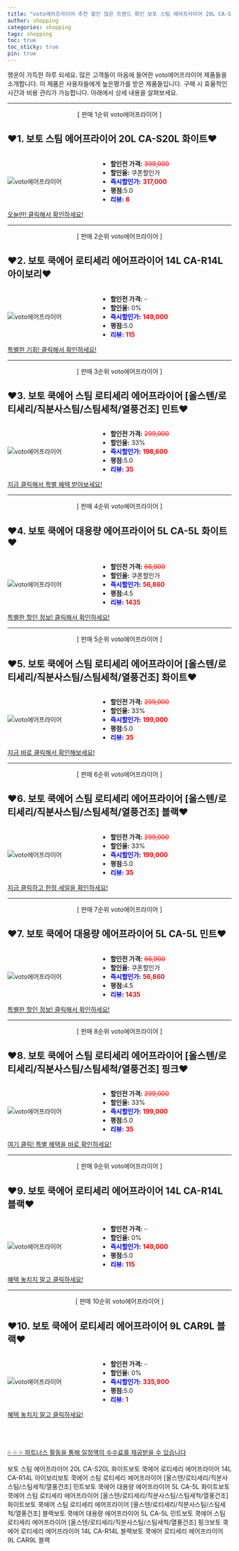 ```yaml
---
title: "voto에어프라이어 추천 할인 많은 트렌드 확인 보토 스팀 에어프라이어 20L CA-S20L"
author: shopping
categories: shopping
tags: shopping
toc: true
toc_sticky: true
pin: true
---
```

행운이 가득한 하루 되세요. 많은 고객들이 마음에 들어한 voto에어프라이어 제품들을 소개합니다. 이 제품은 사용자들에게 높은평가를 받은 제품들입니다. 구매 시 효율적인 시간과 비용 관리가 가능합니다. 아래에서 상세 내용을 살펴보세요.

---
<p class="toplist" style="margin: 0 auto; display: block; width: fit-content;">[ 판매 1순위 voto에어프라이어 ]</p>

<h2><strong>❤️1. 보토 스팀 에어프라이어 20L CA-S20L 화이트❤️</strong></h2>

<div style="display: flex; align-items: center;">
    <div style="flex: 0.4;">
        <img src="https://thumbnail6.coupangcdn.com/thumbnails/remote/230x230ex/image/retail/images/2024/03/04/10/3/2370322d-1e7a-4b6e-b292-db3b466ea0f1.jpg" alt="voto에어프라이어" style="max-width: 100%;">
    </div>
    <div style="flex: 0.6; margin-left: 10px;">
        <ul>
            <li><strong>할인전 가격:</strong> <del style="color: red;">399,000</del></li>
            <li><strong>할인율:</strong> 쿠폰할인가</li>
            <li><span style='color:blue'><strong>즉시할인가:</strong></span> <span style='color:red'><strong>317,000</strong></span></li>
            <li><strong>평점:</strong>5.0</li>
            <li><span style='color:blue'><strong>리뷰:</strong></span> <span style='color:red'><strong>6</strong></span></li>
        </ul>
    </div>
</div>
<div class="center">
    <a href="https://William4Davisa.github.io?lptag=AF9450613&subid=githubio&pageKey=7740078400&traceid=V0-153&itemId=20821918208&vendorItemId=88886893688" class="myButton">
        오늘만! 클릭해서 확인하세요!
    </a>
</div>


---
<p class="toplist" style="margin: 0 auto; display: block; width: fit-content;">[ 판매 2순위 voto에어프라이어 ]</p>

<h2><strong>❤️2. 보토 쿡에어 로티세리 에어프라이어 14L CA-R14L 아이보리❤️</strong></h2>

<div style="display: flex; align-items: center;">
    <div style="flex: 0.4;">
        <img src="https://thumbnail10.coupangcdn.com/thumbnails/remote/230x230ex/image/retail/images/5406194790476437-fdab7152-cd16-4e1c-a1f8-214fdd8ec90e.jpg" alt="voto에어프라이어" style="max-width: 100%;">
    </div>
    <div style="flex: 0.6; margin-left: 10px;">
        <ul>
            <li><strong>할인전 가격:</strong> <del style="color: red;">-</del></li>
            <li><strong>할인율:</strong> 0%</li>
            <li><span style='color:blue'><strong>즉시할인가:</strong></span> <span style='color:red'><strong>149,000</strong></span></li>
            <li><strong>평점:</strong>5.0</li>
            <li><span style='color:blue'><strong>리뷰:</strong></span> <span style='color:red'><strong>115</strong></span></li>
        </ul>
    </div>
</div>
<div class="center">
    <a href="https://William4Davisa.github.io?lptag=AF9450613&subid=githubio&pageKey=5386832194&traceid=V0-153&itemId=8020994174&vendorItemId=75309712305" class="myButton">
        특별한 기회! 클릭해서 확인하세요!
    </a>
</div>


---
<p class="toplist" style="margin: 0 auto; display: block; width: fit-content;">[ 판매 3순위 voto에어프라이어 ]</p>

<h2><strong>❤️3. 보토 쿡에어 스팀 로티세리 에어프라이어 [올스텐/로티세리/직분사스팀/스팀세척/열풍건조] 민트❤️</strong></h2>

<div style="display: flex; align-items: center;">
    <div style="flex: 0.4;">
        <img src="https://thumbnail10.coupangcdn.com/thumbnails/remote/230x230ex/image/vendor_inventory/eb89/ceae147b10dd2d49e6a5fb03db0633391e5dad5bc90e6dad4345344c6d81.jpg" alt="voto에어프라이어" style="max-width: 100%;">
    </div>
    <div style="flex: 0.6; margin-left: 10px;">
        <ul>
            <li><strong>할인전 가격:</strong> <del style="color: red;">299,000</del></li>
            <li><strong>할인율:</strong> 33%</li>
            <li><span style='color:blue'><strong>즉시할인가:</strong></span> <span style='color:red'><strong>198,600</strong></span></li>
            <li><strong>평점:</strong>5.0</li>
            <li><span style='color:blue'><strong>리뷰:</strong></span> <span style='color:red'><strong>35</strong></span></li>
        </ul>
    </div>
</div>
<div class="center">
    <a href="https://William4Davisa.github.io?lptag=AF9450613&subid=githubio&pageKey=7503254963&traceid=V0-153&itemId=19645063524&vendorItemId=83699162918" class="myButton">
        지금 클릭해서 특별 혜택 받아보세요!
    </a>
</div>


---
<p class="toplist" style="margin: 0 auto; display: block; width: fit-content;">[ 판매 4순위 voto에어프라이어 ]</p>

<h2><strong>❤️4. 보토 쿡에어 대용량 에어프라이어 5L CA-5L 화이트❤️</strong></h2>

<div style="display: flex; align-items: center;">
    <div style="flex: 0.4;">
        <img src="https://thumbnail10.coupangcdn.com/thumbnails/remote/230x230ex/image/retail/images/635369069446955-35df6a37-1d2b-4a7e-a60b-1f7a1ed146bb.jpg" alt="voto에어프라이어" style="max-width: 100%;">
    </div>
    <div style="flex: 0.6; margin-left: 10px;">
        <ul>
            <li><strong>할인전 가격:</strong> <del style="color: red;">66,900</del></li>
            <li><strong>할인율:</strong> 쿠폰할인가</li>
            <li><span style='color:blue'><strong>즉시할인가:</strong></span> <span style='color:red'><strong>56,860</strong></span></li>
            <li><strong>평점:</strong>4.5</li>
            <li><span style='color:blue'><strong>리뷰:</strong></span> <span style='color:red'><strong>1435</strong></span></li>
        </ul>
    </div>
</div>
<div class="center">
    <a href="https://William4Davisa.github.io?lptag=AF9450613&subid=githubio&pageKey=1320047096&traceid=V0-153&itemId=2340383155&vendorItemId=70336970425" class="myButton">
        특별한 할인 정보! 클릭해서 확인하세요!
    </a>
</div>


---
<p class="toplist" style="margin: 0 auto; display: block; width: fit-content;">[ 판매 5순위 voto에어프라이어 ]</p>

<h2><strong>❤️5. 보토 쿡에어 스팀 로티세리 에어프라이어 [올스텐/로티세리/직분사스팀/스팀세척/열풍건조] 화이트❤️</strong></h2>

<div style="display: flex; align-items: center;">
    <div style="flex: 0.4;">
        <img src="https://thumbnail10.coupangcdn.com/thumbnails/remote/230x230ex/image/vendor_inventory/eb89/ceae147b10dd2d49e6a5fb03db0633391e5dad5bc90e6dad4345344c6d81.jpg" alt="voto에어프라이어" style="max-width: 100%;">
    </div>
    <div style="flex: 0.6; margin-left: 10px;">
        <ul>
            <li><strong>할인전 가격:</strong> <del style="color: red;">299,000</del></li>
            <li><strong>할인율:</strong> 33%</li>
            <li><span style='color:blue'><strong>즉시할인가:</strong></span> <span style='color:red'><strong>199,000</strong></span></li>
            <li><strong>평점:</strong>5.0</li>
            <li><span style='color:blue'><strong>리뷰:</strong></span> <span style='color:red'><strong>35</strong></span></li>
        </ul>
    </div>
</div>
<div class="center">
    <a href="https://William4Davisa.github.io?lptag=AF9450613&subid=githubio&pageKey=7503254963&traceid=V0-153&itemId=19645063522&vendorItemId=83699162933" class="myButton">
        지금 바로 클릭해서 확인해보세요!
    </a>
</div>


---
<p class="toplist" style="margin: 0 auto; display: block; width: fit-content;">[ 판매 6순위 voto에어프라이어 ]</p>

<h2><strong>❤️6. 보토 쿡에어 스팀 로티세리 에어프라이어 [올스텐/로티세리/직분사스팀/스팀세척/열풍건조] 블랙❤️</strong></h2>

<div style="display: flex; align-items: center;">
    <div style="flex: 0.4;">
        <img src="https://thumbnail10.coupangcdn.com/thumbnails/remote/230x230ex/image/vendor_inventory/eb89/ceae147b10dd2d49e6a5fb03db0633391e5dad5bc90e6dad4345344c6d81.jpg" alt="voto에어프라이어" style="max-width: 100%;">
    </div>
    <div style="flex: 0.6; margin-left: 10px;">
        <ul>
            <li><strong>할인전 가격:</strong> <del style="color: red;">299,000</del></li>
            <li><strong>할인율:</strong> 33%</li>
            <li><span style='color:blue'><strong>즉시할인가:</strong></span> <span style='color:red'><strong>199,000</strong></span></li>
            <li><strong>평점:</strong>5.0</li>
            <li><span style='color:blue'><strong>리뷰:</strong></span> <span style='color:red'><strong>35</strong></span></li>
        </ul>
    </div>
</div>
<div class="center">
    <a href="https://William4Davisa.github.io?lptag=AF9450613&subid=githubio&pageKey=7503254963&traceid=V0-153&itemId=19645063521&vendorItemId=83699162958" class="myButton">
        지금 클릭하고 한정 세일을 확인하세요!
    </a>
</div>


---
<p class="toplist" style="margin: 0 auto; display: block; width: fit-content;">[ 판매 7순위 voto에어프라이어 ]</p>

<h2><strong>❤️7. 보토 쿡에어 대용량 에어프라이어 5L CA-5L 민트❤️</strong></h2>

<div style="display: flex; align-items: center;">
    <div style="flex: 0.4;">
        <img src="https://thumbnail6.coupangcdn.com/thumbnails/remote/230x230ex/image/retail/images/2954137550550618-ce88a8cb-f5ce-463c-a87a-2bcd71c92277.jpg" alt="voto에어프라이어" style="max-width: 100%;">
    </div>
    <div style="flex: 0.6; margin-left: 10px;">
        <ul>
            <li><strong>할인전 가격:</strong> <del style="color: red;">66,900</del></li>
            <li><strong>할인율:</strong> 쿠폰할인가</li>
            <li><span style='color:blue'><strong>즉시할인가:</strong></span> <span style='color:red'><strong>56,860</strong></span></li>
            <li><strong>평점:</strong>4.5</li>
            <li><span style='color:blue'><strong>리뷰:</strong></span> <span style='color:red'><strong>1435</strong></span></li>
        </ul>
    </div>
</div>
<div class="center">
    <a href="https://William4Davisa.github.io?lptag=AF9450613&subid=githubio&pageKey=1320047096&traceid=V0-153&itemId=2342636489&vendorItemId=70339208410" class="myButton">
        특별한 할인 정보! 클릭해서 확인하세요!
    </a>
</div>


---
<p class="toplist" style="margin: 0 auto; display: block; width: fit-content;">[ 판매 8순위 voto에어프라이어 ]</p>

<h2><strong>❤️8. 보토 쿡에어 스팀 로티세리 에어프라이어 [올스텐/로티세리/직분사스팀/스팀세척/열풍건조] 핑크❤️</strong></h2>

<div style="display: flex; align-items: center;">
    <div style="flex: 0.4;">
        <img src="https://thumbnail10.coupangcdn.com/thumbnails/remote/230x230ex/image/vendor_inventory/eb89/ceae147b10dd2d49e6a5fb03db0633391e5dad5bc90e6dad4345344c6d81.jpg" alt="voto에어프라이어" style="max-width: 100%;">
    </div>
    <div style="flex: 0.6; margin-left: 10px;">
        <ul>
            <li><strong>할인전 가격:</strong> <del style="color: red;">299,000</del></li>
            <li><strong>할인율:</strong> 33%</li>
            <li><span style='color:blue'><strong>즉시할인가:</strong></span> <span style='color:red'><strong>199,000</strong></span></li>
            <li><strong>평점:</strong>5.0</li>
            <li><span style='color:blue'><strong>리뷰:</strong></span> <span style='color:red'><strong>35</strong></span></li>
        </ul>
    </div>
</div>
<div class="center">
    <a href="https://William4Davisa.github.io?lptag=AF9450613&subid=githubio&pageKey=7503254963&traceid=V0-153&itemId=19645063523&vendorItemId=83699162946" class="myButton">
        여기 클릭! 특별 혜택을 바로 확인하세요!
    </a>
</div>


---
<p class="toplist" style="margin: 0 auto; display: block; width: fit-content;">[ 판매 9순위 voto에어프라이어 ]</p>

<h2><strong>❤️9. 보토 쿡에어 로티세리 에어프라이어 14L CA-R14L 블랙❤️</strong></h2>

<div style="display: flex; align-items: center;">
    <div style="flex: 0.4;">
        <img src="https://thumbnail10.coupangcdn.com/thumbnails/remote/230x230ex/image/retail/images/7820276154103718-8035c04b-3fc3-4e3f-b947-3bbbf6b81131.jpg" alt="voto에어프라이어" style="max-width: 100%;">
    </div>
    <div style="flex: 0.6; margin-left: 10px;">
        <ul>
            <li><strong>할인전 가격:</strong> <del style="color: red;">-</del></li>
            <li><strong>할인율:</strong> 0%</li>
            <li><span style='color:blue'><strong>즉시할인가:</strong></span> <span style='color:red'><strong>149,000</strong></span></li>
            <li><strong>평점:</strong>5.0</li>
            <li><span style='color:blue'><strong>리뷰:</strong></span> <span style='color:red'><strong>115</strong></span></li>
        </ul>
    </div>
</div>
<div class="center">
    <a href="https://William4Davisa.github.io?lptag=AF9450613&subid=githubio&pageKey=5386832194&traceid=V0-153&itemId=8020994186&vendorItemId=75309712323" class="myButton">
        혜택 놓치지 말고 클릭하세요!
    </a>
</div>


---
<p class="toplist" style="margin: 0 auto; display: block; width: fit-content;">[ 판매 10순위 voto에어프라이어 ]</p>

<h2><strong>❤️10. 보토 쿡에어 로티세리 에어프라이어 9L CAR9L 블랙❤️</strong></h2>

<div style="display: flex; align-items: center;">
    <div style="flex: 0.4;">
        <img src="https://thumbnail9.coupangcdn.com/thumbnails/remote/230x230ex/image/vendor_inventory/d9d9/b5a66ff7513d524f09fa09abc6ce884b760ef077b5bb4a3374b4ee919770.jpg" alt="voto에어프라이어" style="max-width: 100%;">
    </div>
    <div style="flex: 0.6; margin-left: 10px;">
        <ul>
            <li><strong>할인전 가격:</strong> <del style="color: red;">-</del></li>
            <li><strong>할인율:</strong> 0%</li>
            <li><span style='color:blue'><strong>즉시할인가:</strong></span> <span style='color:red'><strong>335,900</strong></span></li>
            <li><strong>평점:</strong>5.0</li>
            <li><span style='color:blue'><strong>리뷰:</strong></span> <span style='color:red'><strong>1</strong></span></li>
        </ul>
    </div>
</div>
<div class="center">
    <a href="https://William4Davisa.github.io?lptag=AF9450613&subid=githubio&pageKey=6543653229&traceid=V0-153&itemId=14579570642&vendorItemId=81821668808" class="myButton">
        혜택 놓치지 말고 클릭하세요!
    </a>
</div>

<br><br><br>[💦 💦 💦 파트너스 활동을 통해 일정액의 수수료를 제공받을 수 있습니다](https://link.coupang.com/a/bcpT2c)<br><br>보토 스팀 에어프라이어 20L CA-S20L 화이트보토 쿡에어 로티세리 에어프라이어 14L CA-R14L 아이보리보토 쿡에어 스팀 로티세리 에어프라이어 [올스텐/로티세리/직분사스팀/스팀세척/열풍건조] 민트보토 쿡에어 대용량 에어프라이어 5L CA-5L 화이트보토 쿡에어 스팀 로티세리 에어프라이어 [올스텐/로티세리/직분사스팀/스팀세척/열풍건조] 화이트보토 쿡에어 스팀 로티세리 에어프라이어 [올스텐/로티세리/직분사스팀/스팀세척/열풍건조] 블랙보토 쿡에어 대용량 에어프라이어 5L CA-5L 민트보토 쿡에어 스팀 로티세리 에어프라이어 [올스텐/로티세리/직분사스팀/스팀세척/열풍건조] 핑크보토 쿡에어 로티세리 에어프라이어 14L CA-R14L 블랙보토 쿡에어 로티세리 에어프라이어 9L CAR9L 블랙